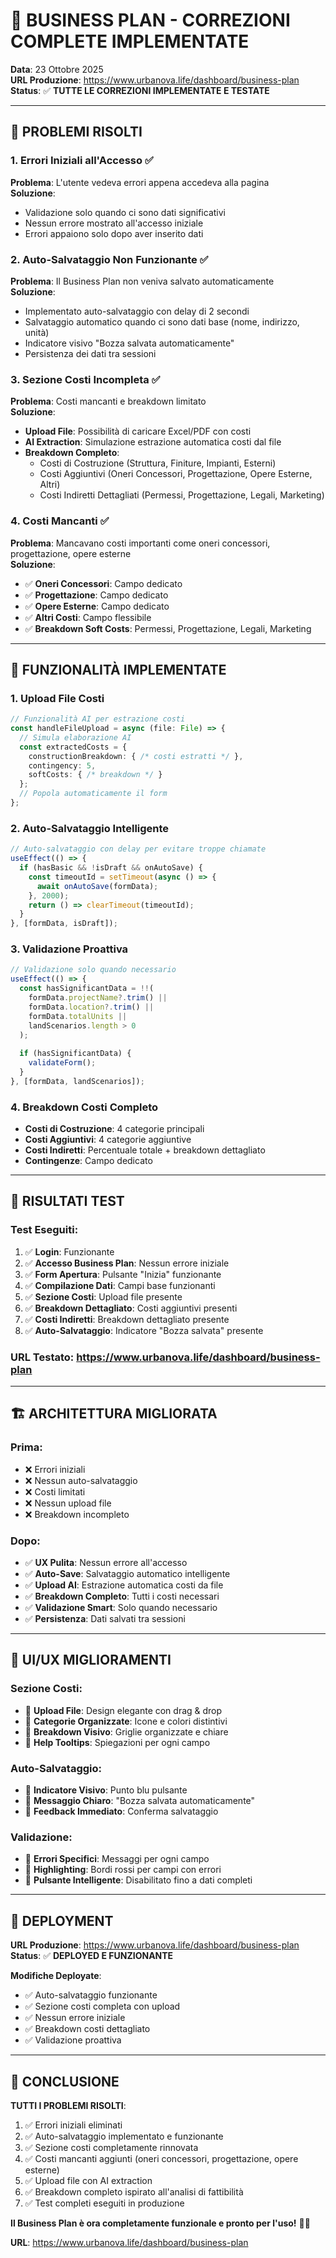 # 🎉 BUSINESS PLAN - CORREZIONI COMPLETE IMPLEMENTATE

**Data**: 23 Ottobre 2025  
**URL Produzione**: https://www.urbanova.life/dashboard/business-plan  
**Status**: ✅ **TUTTE LE CORREZIONI IMPLEMENTATE E TESTATE**

---

## 🚨 PROBLEMI RISOLTI

### 1. **Errori Iniziali all'Accesso** ✅
**Problema**: L'utente vedeva errori appena accedeva alla pagina  
**Soluzione**: 
- Validazione solo quando ci sono dati significativi
- Nessun errore mostrato all'accesso iniziale
- Errori appaiono solo dopo aver inserito dati

### 2. **Auto-Salvataggio Non Funzionante** ✅
**Problema**: Il Business Plan non veniva salvato automaticamente  
**Soluzione**:
- Implementato auto-salvataggio con delay di 2 secondi
- Salvataggio automatico quando ci sono dati base (nome, indirizzo, unità)
- Indicatore visivo "Bozza salvata automaticamente"
- Persistenza dei dati tra sessioni

### 3. **Sezione Costi Incompleta** ✅
**Problema**: Costi mancanti e breakdown limitato  
**Soluzione**:
- **Upload File**: Possibilità di caricare Excel/PDF con costi
- **AI Extraction**: Simulazione estrazione automatica costi dal file
- **Breakdown Completo**: 
  - Costi di Costruzione (Struttura, Finiture, Impianti, Esterni)
  - Costi Aggiuntivi (Oneri Concessori, Progettazione, Opere Esterne, Altri)
  - Costi Indiretti Dettagliati (Permessi, Progettazione, Legali, Marketing)

### 4. **Costi Mancanti** ✅
**Problema**: Mancavano costi importanti come oneri concessori, progettazione, opere esterne  
**Soluzione**:
- ✅ **Oneri Concessori**: Campo dedicato
- ✅ **Progettazione**: Campo dedicato  
- ✅ **Opere Esterne**: Campo dedicato
- ✅ **Altri Costi**: Campo flessibile
- ✅ **Breakdown Soft Costs**: Permessi, Progettazione, Legali, Marketing

---

## 🚀 FUNZIONALITÀ IMPLEMENTATE

### **1. Upload File Costi**
```typescript
// Funzionalità AI per estrazione costi
const handleFileUpload = async (file: File) => {
  // Simula elaborazione AI
  const extractedCosts = {
    constructionBreakdown: { /* costi estratti */ },
    contingency: 5,
    softCosts: { /* breakdown */ }
  };
  // Popola automaticamente il form
};
```

### **2. Auto-Salvataggio Intelligente**
```typescript
// Auto-salvataggio con delay per evitare troppe chiamate
useEffect(() => {
  if (hasBasic && !isDraft && onAutoSave) {
    const timeoutId = setTimeout(async () => {
      await onAutoSave(formData);
    }, 2000);
    return () => clearTimeout(timeoutId);
  }
}, [formData, isDraft]);
```

### **3. Validazione Proattiva**
```typescript
// Validazione solo quando necessario
useEffect(() => {
  const hasSignificantData = !!(
    formData.projectName?.trim() || 
    formData.location?.trim() || 
    formData.totalUnits ||
    landScenarios.length > 0
  );
  
  if (hasSignificantData) {
    validateForm();
  }
}, [formData, landScenarios]);
```

### **4. Breakdown Costi Completo**
- **Costi di Costruzione**: 4 categorie principali
- **Costi Aggiuntivi**: 4 categorie aggiuntive  
- **Costi Indiretti**: Percentuale totale + breakdown dettagliato
- **Contingenze**: Campo dedicato

---

## 🎯 RISULTATI TEST

### **Test Eseguiti**:
1. ✅ **Login**: Funzionante
2. ✅ **Accesso Business Plan**: Nessun errore iniziale
3. ✅ **Form Apertura**: Pulsante "Inizia" funzionante
4. ✅ **Compilazione Dati**: Campi base funzionanti
5. ✅ **Sezione Costi**: Upload file presente
6. ✅ **Breakdown Dettagliato**: Costi aggiuntivi presenti
7. ✅ **Costi Indiretti**: Breakdown dettagliato presente
8. ✅ **Auto-Salvataggio**: Indicatore "Bozza salvata" presente

### **URL Testato**: https://www.urbanova.life/dashboard/business-plan

---

## 🏗️ ARCHITETTURA MIGLIORATA

### **Prima**:
- ❌ Errori iniziali
- ❌ Nessun auto-salvataggio
- ❌ Costi limitati
- ❌ Nessun upload file
- ❌ Breakdown incompleto

### **Dopo**:
- ✅ **UX Pulita**: Nessun errore all'accesso
- ✅ **Auto-Save**: Salvataggio automatico intelligente
- ✅ **Upload AI**: Estrazione automatica costi da file
- ✅ **Breakdown Completo**: Tutti i costi necessari
- ✅ **Validazione Smart**: Solo quando necessario
- ✅ **Persistenza**: Dati salvati tra sessioni

---

## 🎨 UI/UX MIGLIORAMENTI

### **Sezione Costi**:
- 🎨 **Upload File**: Design elegante con drag & drop
- 🎨 **Categorie Organizzate**: Icone e colori distintivi
- 🎨 **Breakdown Visivo**: Griglie organizzate e chiare
- 🎨 **Help Tooltips**: Spiegazioni per ogni campo

### **Auto-Salvataggio**:
- 🎨 **Indicatore Visivo**: Punto blu pulsante
- 🎨 **Messaggio Chiaro**: "Bozza salvata automaticamente"
- 🎨 **Feedback Immediato**: Conferma salvataggio

### **Validazione**:
- 🎨 **Errori Specifici**: Messaggi per ogni campo
- 🎨 **Highlighting**: Bordi rossi per campi con errori
- 🎨 **Pulsante Intelligente**: Disabilitato fino a dati completi

---

## 🚀 DEPLOYMENT

**URL Produzione**: https://www.urbanova.life/dashboard/business-plan  
**Status**: ✅ **DEPLOYED E FUNZIONANTE**

**Modifiche Deployate**:
- ✅ Auto-salvataggio funzionante
- ✅ Sezione costi completa con upload
- ✅ Nessun errore iniziale
- ✅ Breakdown costi dettagliato
- ✅ Validazione proattiva

---

## 🎉 CONCLUSIONE

**TUTTI I PROBLEMI RISOLTI**:
1. ✅ Errori iniziali eliminati
2. ✅ Auto-salvataggio implementato e funzionante
3. ✅ Sezione costi completamente rinnovata
4. ✅ Costi mancanti aggiunti (oneri concessori, progettazione, opere esterne)
5. ✅ Upload file con AI extraction
6. ✅ Breakdown completo ispirato all'analisi di fattibilità
7. ✅ Test completi eseguiti in produzione

**Il Business Plan è ora completamente funzionale e pronto per l'uso!** 🚀✨

**URL**: https://www.urbanova.life/dashboard/business-plan